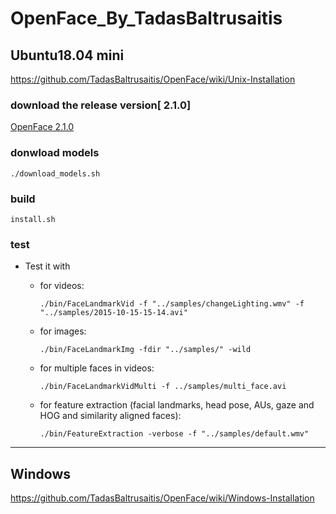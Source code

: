 # OpenFace_By_TadasBaltrusaitis

  

## Ubuntu18.04    mini

https://github.com/TadasBaltrusaitis/OpenFace/wiki/Unix-Installation    


### download the release version[ 2.1.0]

[OpenFace 2.1.0](https://github.com/TadasBaltrusaitis/OpenFace/releases)


### donwload models

```
./download_models.sh
```

### build


```
install.sh
```
### test

*   Test it with

    *   for videos:

        `./bin/FaceLandmarkVid -f "../samples/changeLighting.wmv" -f "../samples/2015-10-15-15-14.avi"`

    *   for images:

        `./bin/FaceLandmarkImg -fdir "../samples/" -wild`

    *   for multiple faces in videos:

        `./bin/FaceLandmarkVidMulti -f ../samples/multi_face.avi`

    *   for feature extraction (facial landmarks, head pose, AUs, gaze and HOG and similarity aligned faces):

        `./bin/FeatureExtraction -verbose -f "../samples/default.wmv"`






-----

## Windows   

https://github.com/TadasBaltrusaitis/OpenFace/wiki/Windows-Installation 
